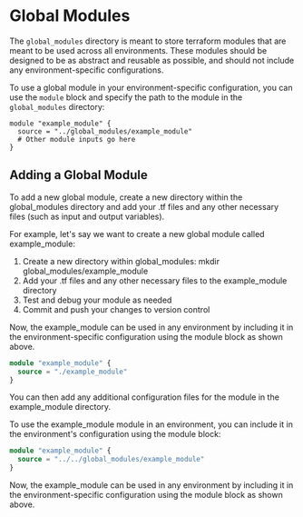 # Global Modules

The `global_modules` directory is meant to store terraform modules that are meant to be used across all environments. These modules should be designed to be as abstract and reusable as possible, and should not include any environment-specific configurations.

To use a global module in your environment-specific configuration, you can use the `module` block and specify the path to the module in the `global_modules` directory:

```hcl
module "example_module" {
  source = "../global_modules/example_module"
  # Other module inputs go here
}
```

## Adding a Global Module

To add a new global module, create a new directory within the global_modules directory and add your .tf files and any other necessary files (such as input and output variables).

For example, let's say we want to create a new global module called example_module:

1. Create a new directory within global_modules: mkdir global_modules/example_module
2. Add your .tf files and any other necessary files to the example_module directory
3. Test and debug your module as needed
4. Commit and push your changes to version control

Now, the example_module can be used in any environment by including it in the environment-specific configuration using the module block as shown above.

```tf
module "example_module" {
  source = "./example_module"
}
```

You can then add any additional configuration files for the module in the example_module directory.

To use the example_module module in an environment, you can include it in the environment's configuration using the module block:

```tf
module "example_module" {
  source = "../../global_modules/example_module"
}
```

Now, the example_module can be used in any environment by including it in the environment-specific configuration using the module block as shown above.